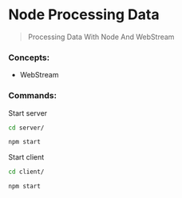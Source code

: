 

# Node Processing Data

> Processing Data With Node And WebStream

### Concepts:

- WebStream

### Commands:

Start server
```bash
cd server/
```
```bash
npm start
```

Start client
```bash
cd client/
```
```bash
npm start
```
